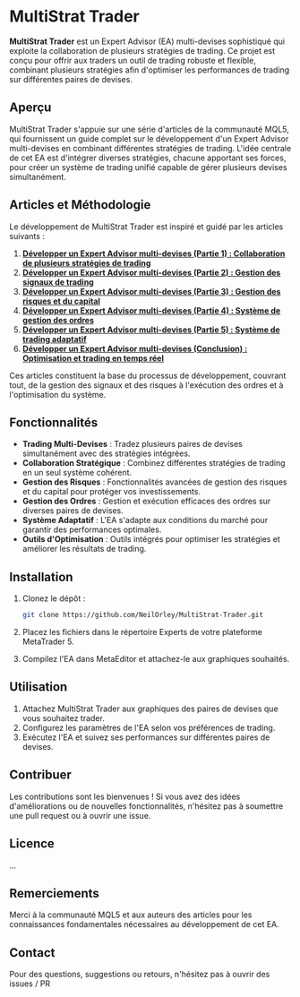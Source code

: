 # MultiStrat Trader

**MultiStrat Trader** est un Expert Advisor (EA) multi-devises sophistiqué qui exploite la collaboration de plusieurs stratégies de trading. Ce projet est conçu pour offrir aux traders un outil de trading robuste et flexible, combinant plusieurs stratégies afin d'optimiser les performances de trading sur différentes paires de devises.

## Aperçu

MultiStrat Trader s'appuie sur une série d'articles de la communauté MQL5, qui fournissent un guide complet sur le développement d'un Expert Advisor multi-devises en combinant différentes stratégies de trading. L'idée centrale de cet EA est d'intégrer diverses stratégies, chacune apportant ses forces, pour créer un système de trading unifié capable de gérer plusieurs devises simultanément.

## Articles et Méthodologie

Le développement de MultiStrat Trader est inspiré et guidé par les articles suivants :

1. **[Développer un Expert Advisor multi-devises (Partie 1) : Collaboration de plusieurs stratégies de trading](https://www.mql5.com/en/articles/14026)**
2. **[Développer un Expert Advisor multi-devises (Partie 2) : Gestion des signaux de trading](https://www.mql5.com/en/articles/14107)**
3. **[Développer un Expert Advisor multi-devises (Partie 3) : Gestion des risques et du capital](https://www.mql5.com/en/articles/14148)**
4. **[Développer un Expert Advisor multi-devises (Partie 4) : Système de gestion des ordres](https://www.mql5.com/en/articles/14246)**
5. **[Développer un Expert Advisor multi-devises (Partie 5) : Système de trading adaptatif](https://www.mql5.com/en/articles/14336)**
6. **[Développer un Expert Advisor multi-devises (Conclusion) : Optimisation et trading en temps réel](https://www.mql5.com/en/articles/14478)**

Ces articles constituent la base du processus de développement, couvrant tout, de la gestion des signaux et des risques à l'exécution des ordres et à l'optimisation du système.

## Fonctionnalités

- **Trading Multi-Devises** : Tradez plusieurs paires de devises simultanément avec des stratégies intégrées.
- **Collaboration Stratégique** : Combinez différentes stratégies de trading en un seul système cohérent.
- **Gestion des Risques** : Fonctionnalités avancées de gestion des risques et du capital pour protéger vos investissements.
- **Gestion des Ordres** : Gestion et exécution efficaces des ordres sur diverses paires de devises.
- **Système Adaptatif** : L'EA s'adapte aux conditions du marché pour garantir des performances optimales.
- **Outils d'Optimisation** : Outils intégrés pour optimiser les stratégies et améliorer les résultats de trading.

## Installation

1. Clonez le dépôt :
   ```bash
   git clone https://github.com/NeilOrley/MultiStrat-Trader.git

2. Placez les fichiers dans le répertoire Experts de votre plateforme MetaTrader 5.

3. Compilez l'EA dans MetaEditor et attachez-le aux graphiques souhaités.

## Utilisation
1. Attachez MultiStrat Trader aux graphiques des paires de devises que vous souhaitez trader.
2. Configurez les paramètres de l'EA selon vos préférences de trading.
3. Exécutez l'EA et suivez ses performances sur différentes paires de devises.

## Contribuer

Les contributions sont les bienvenues ! Si vous avez des idées d'améliorations ou de nouvelles fonctionnalités, n'hésitez pas à soumettre une pull request ou à ouvrir une issue.

## Licence
 ...

## Remerciements
Merci à la communauté MQL5 et aux auteurs des articles pour les connaissances fondamentales nécessaires au développement de cet EA.

## Contact
Pour des questions, suggestions ou retours, n'hésitez pas à ouvrir des issues / PR